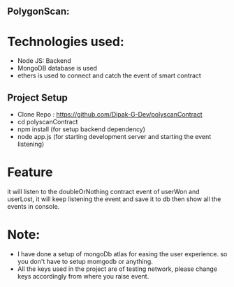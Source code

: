 ## PolygonScan:

# Technologies used:
-  Node JS: Backend
-  MongoDB database is used
-  ethers is used to connect and catch the event of smart contract


## Project Setup
- Clone Repo : https://github.com/Dipak-G-Dev/polyscanContract
- cd polyscanContract
- npm install (for setup backend dependency)
- node app.js (for starting development server and starting the event listening)


# Feature 
  it will listen to the doubleOrNothing contract event of userWon and userLost, it will keep listening the event and save it to db then show all the events in console.

# Note: 
- I have done a setup of mongoDb atlas for easing the user experience. so you don't have to setup momgodb or anything.
- All the keys used in the project are of testing network, please change keys accordingly from where you raise event.

